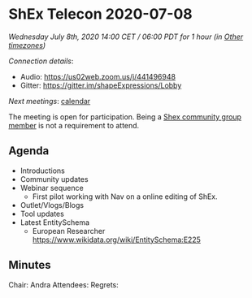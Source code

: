 # ShEx Telecon 2020-07-08

*Wednesday July 8th, 2020 14:00 CET / 06:00 PDT for 1 hour (in [Other timezones](https://www.timeanddate.com/worldclock/fixedtime.html?msg=ShEx+CG&iso=20200708T14&p1=195&ah=1))*

*Connection details*:

* Audio: https://us02web.zoom.us/j/441496948
* Gitter: https://gitter.im/shapeExpressions/Lobby

*Next meetings*: [calendar](https://calendar.google.com/event?action=TEMPLATE&tmeid=N2VyOGMyYjJnZTVma25qMWhlYWF2YmYycHFfMjAyMDAxMDhUMTMwMDAwWiBtaWNlbGlvLmJlX2FjM2xqNzNqdTA0YTY3OGIwaHRsMXBpamRvQGc&tmsrc=micelio.be_ac3lj73ju04a678b0htl1pijdo%40group.calendar.google.com&scp=ALL)

The meeting is open for participation. Being a [Shex community group member](https://www.w3.org/community/shex/participants) is not a requirement to attend.

## Agenda

* Introductions
* Community updates
* Webinar sequence
  * First pilot working with Nav on a online editing of ShEx.
* Outlet/Vlogs/Blogs
* Tool updates 
* Latest EntitySchema
  * European Researcher https://www.wikidata.org/wiki/EntitySchema:E225

## Minutes
  
Chair: Andra
Attendees: 
Regrets: